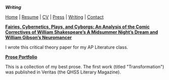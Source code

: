 ***Writing***

[Home](suhacker1.github.io) | [Resume](https://sshussain.me/SH_Resume.pdf) | [CV](https://sshussain.me/SH_CV.pdf) | [Press](suhacker1.github.io/press) | [Writing](suhacker1.github.io/writing) |
[Contact](suhacker1.github.io/contact)

[**Fairies, Cybernetics, Plays, and Cyborgs: An Analysis of the Comic Correctives of William Shakespeare’s A Midsummer Night’s Dream and William Gibson’s Neuromancer**](https://docs.google.com/document/d/18uEsgCTYN1iVeXbqfun9ICbfFCllrXf1icYf60l8Fps/edit?usp=sharing) 

I wrote this critical theory paper for my AP Literature class. 

[**Prose Portfolio**](https://docs.google.com/document/d/1zqB3GMRYA_DzBxpEkTfAjYRxjSCUxNybbeSPC9CFKv0/edit?usp=sharing) 

This is a collection of my best prose. The first work (titled "Transformation") was published in Veritas (the QHSS Literary Magazine). 
